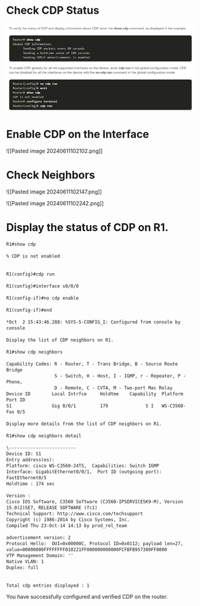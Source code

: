 # Check CDP Status


![](../Imagens/Pasted%20image%2020240611101951.png)


# Enable CDP on the Interface
![[Pasted image 20240611102102.png]]

# Check Neighbors
![[Pasted image 20240611102147.png]]


![[Pasted image 20240611102242.png]]

# Display the status of CDP on R1.

````
R1#show cdp

% CDP is not enabled


R1(config)#cdp run

R1(config)#interface s0/0/0

R1(config-if)#no cdp enable

R1(config-if)#end

*Oct  2 15:43:46.288: %SYS-5-CONFIG_I: Configured from console by console

Display the list of CDP neighbors on R1.

R1#show cdp neighbors

Capability Codes: R - Router, T - Trans Bridge, B - Source Route Bridge
                  S - Switch, H - Host, I - IGMP, r - Repeater, P - Phone,
                  D - Remote, C - CVTA, M - Two-port Mac Relay
Device ID        Local Intrfce     Holdtme    Capability  Platform  Port ID
S1               Gig 0/0/1         179              S I   WS-C3560- Fas 0/5

Display more details from the list of CDP neighbors on R1.

R1#show cdp neighbors detail

\-------------------------
Device ID: S1
Entry address(es):
Platform: cisco WS-C3560-24TS,  Capabilities: Switch IGMP
Interface: GigabitEthernet0/0/1,  Port ID (outgoing port): FastEthernet0/5
Holdtime : 174 sec
   
Version :
Cisco IOS Software, C3560 Software (C3560-IPSERVICESK9-M), Version 15.0(2)SE7, RELEASE SOFTWARE (fc1)
Technical Support: http://www.cisco.com/techsupport
Copyright (c) 1986-2014 by Cisco Systems, Inc.
Compiled Thu 23-Oct-14 14:13 by prod_rel_team
   
advertisement version: 2
Protocol Hello:  OUI=0x00000C, Protocol ID=0x0112; payload len=27, value=00000000FFFFFFFF010221FF000000000000FCFBFB957300FF0000
VTP Management Domain: ''
Native VLAN: 1
Duplex: full
   
   
Total cdp entries displayed : 1
`````


You have successfully configured and verified CDP on the router.

